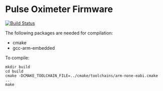 # Pulse Oximeter Firmware

[![Build Status](https://travis-ci.org/IRNAS/pulseox-firmware.svg?branch=master)](https://travis-ci.org/IRNAS/pulseox-firmware)

The following packages are needed for compilation:
* cmake
* gcc-arm-embedded

To compile:
```
mkdir build
cd build
cmake -DCMAKE_TOOLCHAIN_FILE=../cmake/toolchains/arm-none-eabi.cmake ..
make
```

